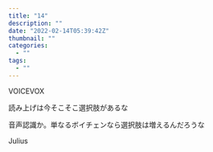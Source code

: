 ```yaml
---
title: "14"
description: ""
date: "2022-02-14T05:39:42Z"
thumbnail: ""
categories:
  - ""
tags:
  - ""
---
```

VOICEVOX

読み上げは今そこそこ選択肢があるな<br>

音声認識か。単なるボイチェンなら選択肢は増えるんだろうな

Julius
